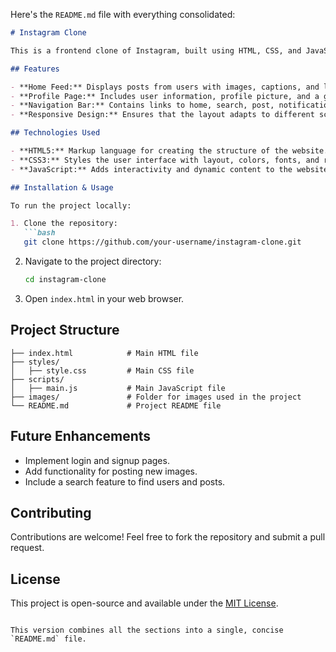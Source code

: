 Here's the `README.md` file with everything consolidated:

```markdown
# Instagram Clone

This is a frontend clone of Instagram, built using HTML, CSS, and JavaScript. The project replicates the basic layout and functionality of Instagram's user interface.

## Features

- **Home Feed:** Displays posts from users with images, captions, and like/comment buttons.
- **Profile Page:** Includes user information, profile picture, and a grid of user posts.
- **Navigation Bar:** Contains links to home, search, post, notifications, and profile pages.
- **Responsive Design:** Ensures that the layout adapts to different screen sizes, including mobile devices.

## Technologies Used

- **HTML5:** Markup language for creating the structure of the website.
- **CSS3:** Styles the user interface with layout, colors, fonts, and responsive design.
- **JavaScript:** Adds interactivity and dynamic content to the website.

## Installation & Usage

To run the project locally:

1. Clone the repository:
   ```bash
   git clone https://github.com/your-username/instagram-clone.git
   ```
2. Navigate to the project directory:
   ```bash
   cd instagram-clone
   ```
3. Open `index.html` in your web browser.

## Project Structure

```plaintext
├── index.html            # Main HTML file
├── styles/
│   ├── style.css         # Main CSS file
├── scripts/
│   ├── main.js           # Main JavaScript file
├── images/               # Folder for images used in the project
└── README.md             # Project README file
```

## Future Enhancements

- Implement login and signup pages.
- Add functionality for posting new images.
- Include a search feature to find users and posts.

## Contributing

Contributions are welcome! Feel free to fork the repository and submit a pull request.

## License

This project is open-source and available under the [MIT License](LICENSE).
```

This version combines all the sections into a single, concise `README.md` file.